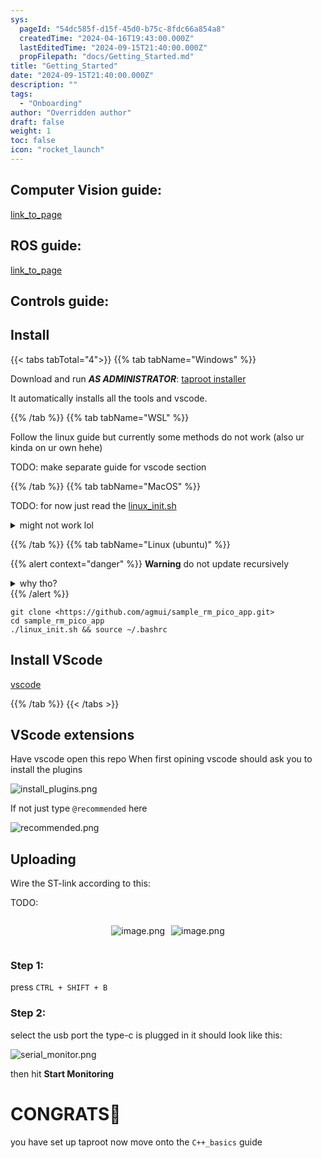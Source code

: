 ```yaml
---
sys:
  pageId: "54dc585f-d15f-45d0-b75c-8fdc66a854a8"
  createdTime: "2024-04-16T19:43:00.000Z"
  lastEditedTime: "2024-09-15T21:40:00.000Z"
  propFilepath: "docs/Getting_Started.md"
title: "Getting_Started"
date: "2024-09-15T21:40:00.000Z"
description: ""
tags:
  - "Onboarding"
author: "Overridden author"
draft: false
weight: 1
toc: false
icon: "rocket_launch"
---
```


## Computer Vision guide:

[link_to_page](86d45bc0-388b-4d26-8848-44f255f73d0e)

## ROS guide:

[link_to_page](3c76c1de-ec8f-46d6-8b0a-294005edc2d5)

## Controls guide:

## Install

{{< tabs tabTotal="4">}}
{{% tab tabName="Windows" %}}

Download and run _**AS ADMINISTRATOR**_: [taproot installer](https://github.com/Thornbots/TeachingFreshies/releases/tag/1.0)

It automatically installs all the tools and vscode.

{{% /tab %}}
{{% tab tabName="WSL" %}}

Follow the linux guide but currently some methods do not work (also ur kinda on ur own hehe)

TODO: make separate guide for vscode section

{{% /tab %}}
{{% tab tabName="MacOS" %}}

TODO: for now just read the [linux_init.sh](https://github.com/agmui/sample_rm_pico_app/blob/main/linux_init.sh)

<details>
<summary>might not work lol</summary>

`brew install libusb pkg-config`

Next install: [vscode](https://code.visualstudio.com/Download)

</details>

{{% /tab %}}
{{% tab tabName="Linux (ubuntu)" %}}

{{% alert context="danger" %}}
**Warning** do not update recursively
<details>
<summary>why tho?</summary>
There are some submodules that may go on for a while (like tinyusb) and I highly
recommend you don't need to get them.
If you want to see what submodules I update just look in `linux_init.sh`
</details>
{{% /alert %}}

```shell
git clone <https://github.com/agmui/sample_rm_pico_app.git>
cd sample_rm_pico_app
./linux_init.sh && source ~/.bashrc
```

## Install VScode

[vscode](https://code.visualstudio.com/Download)

{{% /tab %}}
{{< /tabs >}}

## VScode extensions

Have vscode open this repo
When first opining vscode should ask you to install the plugins

![install_plugins.png](https://prod-files-secure.s3.us-west-2.amazonaws.com/d518164a-d88e-44d1-a4ee-3adb3bd8bce0/89bd30f0-1825-4e77-867b-0a41ce370880/install_plugins.png?X-Amz-Algorithm=AWS4-HMAC-SHA256&X-Amz-Content-Sha256=UNSIGNED-PAYLOAD&X-Amz-Credential=ASIAZI2LB466YGSGYGSL%2F20250308%2Fus-west-2%2Fs3%2Faws4_request&X-Amz-Date=20250308T022142Z&X-Amz-Expires=3600&X-Amz-Security-Token=IQoJb3JpZ2luX2VjEAoaCXVzLXdlc3QtMiJHMEUCIGFSUSdyi%2Bt6OlRPgO20kTO92VEmc7LAT4lxQmI%2FvTB2AiEAjqxCcuTFfty8IdjVB0JiYVRb88qOz1ruOtcjxCSP9Fkq%2FwMIUxAAGgw2Mzc0MjMxODM4MDUiDHt%2BeMFRJEjUR8KccCrcA5KvRX5824MiQ1nlkMBzkooSZ2DZVW89%2F%2Fv%2BzBWo5EhA7VnWln00TTxjUtBoiKpoTxGviWeWbQ0EZYFDw1Y29CKgk8ZlzXMXYwfAqByhWghw3wEsv5eAm9TCaXmABGJQXC%2FxUtmSWxjHVV%2BHiCyCfErpoOCrrLPifHUPy9PKoBUqIYWUwpBoBMS%2BPlI3oh8NmRa2JS8B6Ix%2BT9IHPJfGWb735XwOAvimO7uGvk8EgaspWcAyLkXO0TT6A4ACrWPoOGKXFu3ErFmFk%2BFPsYQUjmCrqay0CF%2BJvqwb0PThky9LO2WdwkG8K%2FBGZLAZW2j2aqLJoEBJzFjwqCby9ACBeuZqt4duL0w9O8wAhDt8h6%2Bs4dMhI5feMU3z9p6atpQeRMWl4purnFHP9XYuvE78SmIegMPQJUL9debnA5VnRivyVcVu73uDJlEBIBcFMCh1qXn2yrdS%2BLkNBYQUxSBLMAHopUMb0pyTPNt2ikdjwKoY5g0nWgC8wIgwEiXQ50SbE7O9bFZco65XsZVkcyw6rm5X7k8CHQZuliesLbBRa8uyrqMr6HAqjn4tVYtkiCO1oCFUBvJVUjt16KRzsoumhMwKqdfzGeEHl%2BPdum6tpjibq%2FTxBIIdA9OmjJFXMKC9rr4GOqUBbkssK1QFG0YD9f7EFszRicVZLgKB3lp4NlF7YNa98Zou9mrTbLsNRADW0rXe4hDk4p7QcUEXc8YAsdo3qOvdA6w9M4yRzvoYnhiDsrpsAdF%2FB0Bfyhy8hFyflzwSTCle1KqvU3QtcIWFsVvGuzOmll4QehLQAFT%2FBlRWLRlJ4LE48DSG5btXJas3dq5jlMQD%2Fi6Nd4kCrnE5INRVISyIAPbMKPSr&X-Amz-Signature=09113bdcae791593a7423493b815541d97116a472f3ad9cc7ee4752e890e9256&X-Amz-SignedHeaders=host&x-id=GetObject)

If not just type `@recommended` here  

![recommended.png](https://prod-files-secure.s3.us-west-2.amazonaws.com/d518164a-d88e-44d1-a4ee-3adb3bd8bce0/61e661e9-5d85-4dfc-be0d-8d2097a5e793/recommended.png?X-Amz-Algorithm=AWS4-HMAC-SHA256&X-Amz-Content-Sha256=UNSIGNED-PAYLOAD&X-Amz-Credential=ASIAZI2LB466YGSGYGSL%2F20250308%2Fus-west-2%2Fs3%2Faws4_request&X-Amz-Date=20250308T022142Z&X-Amz-Expires=3600&X-Amz-Security-Token=IQoJb3JpZ2luX2VjEAoaCXVzLXdlc3QtMiJHMEUCIGFSUSdyi%2Bt6OlRPgO20kTO92VEmc7LAT4lxQmI%2FvTB2AiEAjqxCcuTFfty8IdjVB0JiYVRb88qOz1ruOtcjxCSP9Fkq%2FwMIUxAAGgw2Mzc0MjMxODM4MDUiDHt%2BeMFRJEjUR8KccCrcA5KvRX5824MiQ1nlkMBzkooSZ2DZVW89%2F%2Fv%2BzBWo5EhA7VnWln00TTxjUtBoiKpoTxGviWeWbQ0EZYFDw1Y29CKgk8ZlzXMXYwfAqByhWghw3wEsv5eAm9TCaXmABGJQXC%2FxUtmSWxjHVV%2BHiCyCfErpoOCrrLPifHUPy9PKoBUqIYWUwpBoBMS%2BPlI3oh8NmRa2JS8B6Ix%2BT9IHPJfGWb735XwOAvimO7uGvk8EgaspWcAyLkXO0TT6A4ACrWPoOGKXFu3ErFmFk%2BFPsYQUjmCrqay0CF%2BJvqwb0PThky9LO2WdwkG8K%2FBGZLAZW2j2aqLJoEBJzFjwqCby9ACBeuZqt4duL0w9O8wAhDt8h6%2Bs4dMhI5feMU3z9p6atpQeRMWl4purnFHP9XYuvE78SmIegMPQJUL9debnA5VnRivyVcVu73uDJlEBIBcFMCh1qXn2yrdS%2BLkNBYQUxSBLMAHopUMb0pyTPNt2ikdjwKoY5g0nWgC8wIgwEiXQ50SbE7O9bFZco65XsZVkcyw6rm5X7k8CHQZuliesLbBRa8uyrqMr6HAqjn4tVYtkiCO1oCFUBvJVUjt16KRzsoumhMwKqdfzGeEHl%2BPdum6tpjibq%2FTxBIIdA9OmjJFXMKC9rr4GOqUBbkssK1QFG0YD9f7EFszRicVZLgKB3lp4NlF7YNa98Zou9mrTbLsNRADW0rXe4hDk4p7QcUEXc8YAsdo3qOvdA6w9M4yRzvoYnhiDsrpsAdF%2FB0Bfyhy8hFyflzwSTCle1KqvU3QtcIWFsVvGuzOmll4QehLQAFT%2FBlRWLRlJ4LE48DSG5btXJas3dq5jlMQD%2Fi6Nd4kCrnE5INRVISyIAPbMKPSr&X-Amz-Signature=78b6077a992b7e5edbd806d76d639124f696a79bcd57cb1c3ef75eb7f3221b75&X-Amz-SignedHeaders=host&x-id=GetObject)

## Uploading

Wire the ST-link according to this:

TODO:

<div style="display: flex;flex-direction: row; column-gap:10px; max-width: 630px;justify-content: center;">
<div>

![image.png](https://prod-files-secure.s3.us-west-2.amazonaws.com/d518164a-d88e-44d1-a4ee-3adb3bd8bce0/210ecb78-1116-4d7b-b9b7-2292f66fa2c2/image.png?X-Amz-Algorithm=AWS4-HMAC-SHA256&X-Amz-Content-Sha256=UNSIGNED-PAYLOAD&X-Amz-Credential=ASIAZI2LB4662DTCAKRS%2F20250308%2Fus-west-2%2Fs3%2Faws4_request&X-Amz-Date=20250308T022145Z&X-Amz-Expires=3600&X-Amz-Security-Token=IQoJb3JpZ2luX2VjEAoaCXVzLXdlc3QtMiJIMEYCIQDSx5D8wZne9WIyNMmhq%2Fc%2BRqfvO5qHD0nRmmnBENC%2BOwIhAO9rZPDI21lN1beGccaDpfwS3ds%2BZBLVil4MrSGPwImeKv8DCFMQABoMNjM3NDIzMTgzODA1IgyVwWqAWYeXTZrnbc0q3ANxujgmRmMNjKw5Y84i2c76FJjnP%2BVv9MITUkZaagehcSZLV1UCWayrYQAyBNvby8zZmkJ51JeetFOjvF8Zjk4LJci6nH%2FGZRL%2FI1do847pXJogsOMRnbG8e5kW9iN2JHOxbS11%2Fwk6vQkjTDWQcqb7HR49WQyF8%2BCp%2FORGrhf%2BPL184GM0YjTrixCwQvnwYUQ4zt8Op9PqPyh9m1x%2BioGC4HrvUsKSogGt9nBW7DcFcHs%2F6jS27n%2FW2UlfMNDyEIreHMoGYRn7gVr6b6EEnSoeYCmnMuCvTCsrAtjyyCpauzkDQsgbHDIjAeYX%2BSd%2FStTBYdHXAXynjii1mjoXywkUbytZZGMvowg1eWG%2B86VmblqsE2YR3u2zmPSrQOf3gyUmKNUk4Jv0VE3IHx%2BIl2du5p1nu3yH2nWFjyvn%2FMctouOBtENTNJcg3xPNaHzbd%2FeoQVW2%2BjeAm1PWDRAuaVpJvXTPPMoVRPG3ajiw2l0utM4ObETtVtug4bt5sctan2%2BMANYBSEg3m1y44%2FHMB1MgZklWNZ5czcPonD1bVKeTFHan%2Fdu6Z3ly5V3N8G%2Fk6KQi9JVbEKGQHYOda2lOe%2FHtZCgmPDIn13DJkizEub75km7b0k4kumRavl9UgDDlvK6%2BBjqkAW0k5eDvnRdBGZyrJsEbISxwk6oaMRK5QUwlrEwt%2B91OT3NB7WGIW13PunMa9WMEqgkXczWtM11sbq6KZGSL9ksQLnkkjmTeyc%2FIHJgnVbwr8oOABV0C6R6%2Bq0wf7DZchtUDKCQcLveQoHbKNRFi4Kok94zUeH1aHn265IoH50b0e5DZxitemRYxCHLeoD%2FMPPxwQDq%2F%2BuZw0bSKPXlYEyhSB0yI&X-Amz-Signature=02d946218a024e6f8e507483354f012ba9836a6628c24052dd6445ea2c052c07&X-Amz-SignedHeaders=host&x-id=GetObject)

</div>
<div>

![image.png](https://prod-files-secure.s3.us-west-2.amazonaws.com/d518164a-d88e-44d1-a4ee-3adb3bd8bce0/33a0fd0f-8ca6-4a86-8e09-26e95ded1fff/image.png?X-Amz-Algorithm=AWS4-HMAC-SHA256&X-Amz-Content-Sha256=UNSIGNED-PAYLOAD&X-Amz-Credential=ASIAZI2LB466ZSDZKECC%2F20250308%2Fus-west-2%2Fs3%2Faws4_request&X-Amz-Date=20250308T022145Z&X-Amz-Expires=3600&X-Amz-Security-Token=IQoJb3JpZ2luX2VjEAoaCXVzLXdlc3QtMiJHMEUCIFzuDDcvqh98zGRvKtVXOqmr8B0I0aPeWcPZ0nCPzXzwAiEAttbGMJKkRMLT5xO1RyeqVTd%2Byoj%2F%2BAuXVr5%2B0Au2YfYq%2FwMIUxAAGgw2Mzc0MjMxODM4MDUiDKzhcdxJKx6y%2BpTN0yrcAyqPJSGRwxWI0%2BD7eIXKAX6In%2F02d6oxaVbNaayyQtridLMky3d%2BC3l%2Be8OHhFc5ccPPa8U8YSIiefkciBTbgDIM1mgkzN%2BIXRwq8Dgn7iZotPv%2BchIfTB7G7HAI54pqLotvl7U%2B0BNwgRSq4Xr9g%2BqyuuT6GIFZBFSNnifpBQVvWO0iuLpY76eN4QPUHHDkQk9khigTFK2UPy1nxUhJJCcLYT7PxJEb%2BJ55pA8Lz8XPMHbE0bUaob3nWE2mTuyz0L0%2B%2BaBgxA2NgJQTET2rwnLlt2X%2FkM4XoXxr%2Be7RGBlc9XxFx2yzMMVJIFZVtj3j1kVrG%2FTxprxEpK38%2FR%2Ff5FTR1%2FF06cxwPCV%2FJa2SbVkPevFkZUSfhgJvjSptmWWWpMgnGEwuKq%2Fv%2FvGE2BaizPV8idjEYCMVFT38bB6guaubcvg46tkM4%2B26RKh6v1cOR49af1np%2BdiDLetCG%2BqCGmC2HMMCv%2BT6KxDiLmeUjk%2B%2BZKTt3Z3qNeiLhTNeglDi3iSWtsUlB9TSMJhbRS%2Bk6%2FmbgCfvv6zGcmlz4onTKKB3jSmWuQktoxXdQRBxQQwuAV5M0Zgp149Hv3uPVzYdJerUCk0zinfY4DmAei34aNtQBH9jH0I9%2F7PPR2egMPi8rr4GOqUBJbUjEB584PgDFmcEWxpjdVl%2BEGyb4TiKX8qwSXP1EypHFsivwfO3JKfrptO5z%2F7VYxosdRasKvPI%2BQyN8PMub5Azy0Jr5jBuPyTUSZ%2B7eoGyRRR%2FI3Jfen%2FVnYUdBKO9VwUPyX%2FRBkNEommi%2BXKGmrx%2BL1YpejjFZEKW3KQt2MgDCkl8rpLwl313asvEOqJpq5i3w%2B0ZNqn4HKjho1%2B36P7d6xXm&X-Amz-Signature=034dc0ebe5efc2caf7a74d5b46e640219acd7f9e6ffcd37e3b6b696733971547&X-Amz-SignedHeaders=host&x-id=GetObject)

</div>
</div>

### Step 1:

press `CTRL + SHIFT + B`

### Step 2:

select the usb port the type-c is plugged in it should look like this:

![serial_monitor.png](https://prod-files-secure.s3.us-west-2.amazonaws.com/d518164a-d88e-44d1-a4ee-3adb3bd8bce0/f03f4774-05d4-4393-b6a0-d5efb6d315ab/serial_monitor.png?X-Amz-Algorithm=AWS4-HMAC-SHA256&X-Amz-Content-Sha256=UNSIGNED-PAYLOAD&X-Amz-Credential=ASIAZI2LB466YGSGYGSL%2F20250308%2Fus-west-2%2Fs3%2Faws4_request&X-Amz-Date=20250308T022142Z&X-Amz-Expires=3600&X-Amz-Security-Token=IQoJb3JpZ2luX2VjEAoaCXVzLXdlc3QtMiJHMEUCIGFSUSdyi%2Bt6OlRPgO20kTO92VEmc7LAT4lxQmI%2FvTB2AiEAjqxCcuTFfty8IdjVB0JiYVRb88qOz1ruOtcjxCSP9Fkq%2FwMIUxAAGgw2Mzc0MjMxODM4MDUiDHt%2BeMFRJEjUR8KccCrcA5KvRX5824MiQ1nlkMBzkooSZ2DZVW89%2F%2Fv%2BzBWo5EhA7VnWln00TTxjUtBoiKpoTxGviWeWbQ0EZYFDw1Y29CKgk8ZlzXMXYwfAqByhWghw3wEsv5eAm9TCaXmABGJQXC%2FxUtmSWxjHVV%2BHiCyCfErpoOCrrLPifHUPy9PKoBUqIYWUwpBoBMS%2BPlI3oh8NmRa2JS8B6Ix%2BT9IHPJfGWb735XwOAvimO7uGvk8EgaspWcAyLkXO0TT6A4ACrWPoOGKXFu3ErFmFk%2BFPsYQUjmCrqay0CF%2BJvqwb0PThky9LO2WdwkG8K%2FBGZLAZW2j2aqLJoEBJzFjwqCby9ACBeuZqt4duL0w9O8wAhDt8h6%2Bs4dMhI5feMU3z9p6atpQeRMWl4purnFHP9XYuvE78SmIegMPQJUL9debnA5VnRivyVcVu73uDJlEBIBcFMCh1qXn2yrdS%2BLkNBYQUxSBLMAHopUMb0pyTPNt2ikdjwKoY5g0nWgC8wIgwEiXQ50SbE7O9bFZco65XsZVkcyw6rm5X7k8CHQZuliesLbBRa8uyrqMr6HAqjn4tVYtkiCO1oCFUBvJVUjt16KRzsoumhMwKqdfzGeEHl%2BPdum6tpjibq%2FTxBIIdA9OmjJFXMKC9rr4GOqUBbkssK1QFG0YD9f7EFszRicVZLgKB3lp4NlF7YNa98Zou9mrTbLsNRADW0rXe4hDk4p7QcUEXc8YAsdo3qOvdA6w9M4yRzvoYnhiDsrpsAdF%2FB0Bfyhy8hFyflzwSTCle1KqvU3QtcIWFsVvGuzOmll4QehLQAFT%2FBlRWLRlJ4LE48DSG5btXJas3dq5jlMQD%2Fi6Nd4kCrnE5INRVISyIAPbMKPSr&X-Amz-Signature=d16a3f8fac3eae10e87d0655ab2eed544380c757b3be8fa34621e6af3dcc8b77&X-Amz-SignedHeaders=host&x-id=GetObject)

then hit **Start Monitoring**

# CONGRATS🎉

you have set up taproot now move onto the `C++_basics` guide

